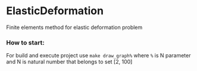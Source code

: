 # ElasticDeformation

Finite elements method for elastic deformation problem

### How to start:
For build and execute project use ```make draw_graph%``` where `%` is N parameter and N is natural number that belongs to set [2, 100]
